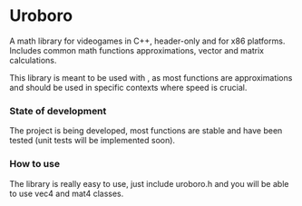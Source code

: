 # Uroboro
A math library for videogames in C++, header-only and for x86 platforms.
Includes common math functions approximations, vector and matrix calculations.

This library is meant to be used with <cmath>, as most functions are approximations and should be used
in specific contexts where speed is crucial.

### State of development
The project is being developed, most functions are stable and have been tested (unit tests will be implemented soon).

### How to use
The library is really easy to use, just include uroboro.h and you will be able to use vec4 and mat4 classes.
